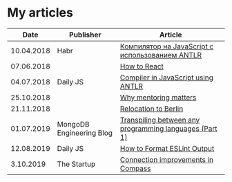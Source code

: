 # My articles

| Date | Publisher | Article |
| ----- | ---- | ---------- |
| 10.04.2018 |Habr| [Компилятор на JavaScript с использованием ANTLR](https://habr.com/post/351906/) |
| 07.06.2018 || [How to React](https://medium.com/@alena_khineika/how-to-react-984dbfb829fc) |
| 04.07.2018 | Daily JS | [Compiler in JavaScript using ANTLR ](https://medium.com/dailyjs/compiler-in-javascript-using-antlr-9ec53fd2780f) |
| 25.10.2018 || [Why mentoring matters](https://medium.com/@alena_khineika/why-mentoring-matters-fe384ea27800) |
| 21.11.2018 || [Relocation to Berlin](https://medium.com/@alena_khineika/relocation-to-berlin-fe81ee6e185d) |
| 01.07.2019 | MongoDB Engineering Blog | [Transpiling between any programming languages (Part 1)](https://engineering.mongodb.com/post/transpiling-between-any-programming-languages-part-1) |
| 12.08.2019 | Daily JS | [How to Format ESLint Output](https://medium.com/dailyjs/how-to-format-eslint-output-cfaef4262204) |
| 3.10.2019 | The Startup | [Connection improvements in Compass](https://medium.com/swlh/connection-improvements-in-compass-45b284e03e07) |